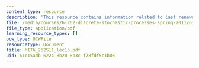 ```yaml
---
content_type: resource
description: 'This resource contains information related to last renewal. '
file: /media/courses/6-262-discrete-stochastic-processes-spring-2011/61c15adb62248b208b3cf78fdf5c1b08_MIT6_262S11_lec15.pdf
file_type: application/pdf
learning_resource_types: []
ocw_type: OCWFile
resourcetype: Document
title: MIT6_262S11_lec15.pdf
uid: 61c15adb-6224-8b20-8b3c-f78fdf5c1b08
---
```

